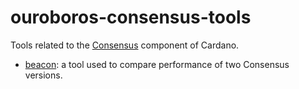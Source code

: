 # ouroboros-consensus-tools

Tools related to the [Consensus](https://github.com/input-output-hk/ouroboros-consensus/) component of Cardano.

- [beacon](beacon/README.md): a tool used to compare performance of two Consensus versions.
